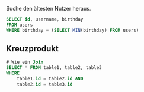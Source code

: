 Suche den ältesten Nutzer heraus.
```SQL
SELECT id, username, birthday 
FROM users
WHERE birthday = (SELECT MIN(birthday) FROM users)
```
  
  
  
## Kreuzprodukt
```SQL
# Wie ein Join
SELECT * FROM table1, table2, table3
WHERE 
	table1.id = table2.id AND
	table2.id = table3.id 
	
```